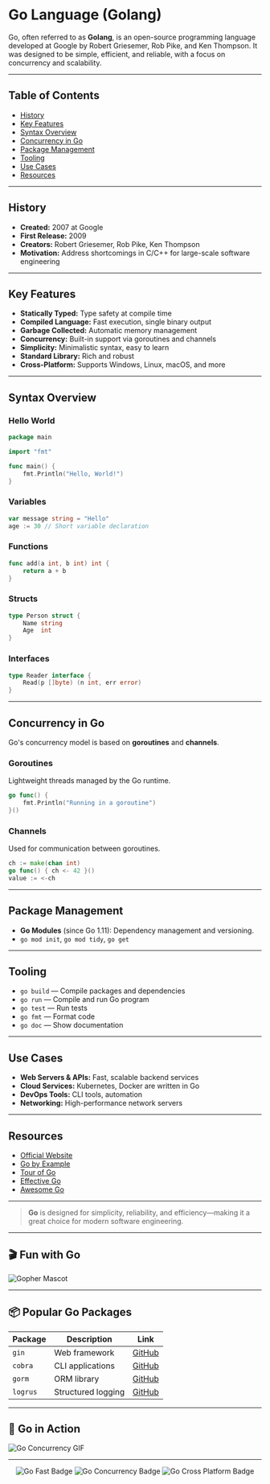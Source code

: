 # Go Language (Golang)

Go, often referred to as **Golang**, is an open-source programming language developed at Google by Robert Griesemer, Rob Pike, and Ken Thompson. It was designed to be simple, efficient, and reliable, with a focus on concurrency and scalability.

---

## Table of Contents

- [History](#history)
- [Key Features](#key-features)
- [Syntax Overview](#syntax-overview)
- [Concurrency in Go](#concurrency-in-go)
- [Package Management](#package-management)
- [Tooling](#tooling)
- [Use Cases](#use-cases)
- [Resources](#resources)

---

## History

- **Created:** 2007 at Google
- **First Release:** 2009
- **Creators:** Robert Griesemer, Rob Pike, Ken Thompson
- **Motivation:** Address shortcomings in C/C++ for large-scale software engineering

---

## Key Features

- **Statically Typed:** Type safety at compile time
- **Compiled Language:** Fast execution, single binary output
- **Garbage Collected:** Automatic memory management
- **Concurrency:** Built-in support via goroutines and channels
- **Simplicity:** Minimalistic syntax, easy to learn
- **Standard Library:** Rich and robust
- **Cross-Platform:** Supports Windows, Linux, macOS, and more

---

## Syntax Overview

### Hello World

```go
package main

import "fmt"

func main() {
    fmt.Println("Hello, World!")
}
```

### Variables

```go
var message string = "Hello"
age := 30 // Short variable declaration
```

### Functions

```go
func add(a int, b int) int {
    return a + b
}
```

### Structs

```go
type Person struct {
    Name string
    Age  int
}
```

### Interfaces

```go
type Reader interface {
    Read(p []byte) (n int, err error)
}
```

---

## Concurrency in Go

Go's concurrency model is based on **goroutines** and **channels**.

### Goroutines

Lightweight threads managed by the Go runtime.

```go
go func() {
    fmt.Println("Running in a goroutine")
}()
```

### Channels

Used for communication between goroutines.

```go
ch := make(chan int)
go func() { ch <- 42 }()
value := <-ch
```

---

## Package Management

- **Go Modules** (since Go 1.11): Dependency management and versioning.
- `go mod init`, `go mod tidy`, `go get`

---

## Tooling

- `go build` — Compile packages and dependencies
- `go run` — Compile and run Go program
- `go test` — Run tests
- `go fmt` — Format code
- `go doc` — Show documentation

---

## Use Cases

- **Web Servers & APIs:** Fast, scalable backend services
- **Cloud Services:** Kubernetes, Docker are written in Go
- **DevOps Tools:** CLI tools, automation
- **Networking:** High-performance network servers

---

## Resources

- [Official Website](https://golang.org)
- [Go by Example](https://gobyexample.com/)
- [Tour of Go](https://tour.golang.org/)
- [Effective Go](https://golang.org/doc/effective_go.html)
- [Awesome Go](https://awesome-go.com/)

---

> **Go** is designed for simplicity, reliability, and efficiency—making it a great choice for modern software engineering.

---

## 🎬 Fun with Go

![Gopher Mascot](https://golang.org/doc/gopher/frontpage.png)

---

## 📦 Popular Go Packages

| Package      | Description                       | Link                                      |
|--------------|-----------------------------------|-------------------------------------------|
| `gin`        | Web framework                     | [GitHub](https://github.com/gin-gonic/gin) |
| `cobra`      | CLI applications                  | [GitHub](https://github.com/spf13/cobra)   |
| `gorm`       | ORM library                       | [GitHub](https://github.com/go-gorm/gorm)  |
| `logrus`     | Structured logging                | [GitHub](https://github.com/sirupsen/logrus)|

---

## 🚀 Go in Action

![Go Concurrency GIF](https://media.giphy.com/media/du3J3cXyzhj75IOgvA/giphy.gif)

---

<p align="center">
    <img src="https://img.shields.io/badge/Go-Fast-blue?logo=go" alt="Go Fast Badge" />
    <img src="https://img.shields.io/badge/Concurrency-Easy-green?logo=go" alt="Go Concurrency Badge" />
    <img src="https://img.shields.io/badge/Cross--Platform-Yes-brightgreen?logo=go" alt="Go Cross Platform Badge" />
</p>